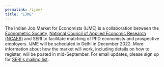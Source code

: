 ```yaml
---
permalink: /ijme/
title: "IJME"
---
```


The Indian Job Market for Economists (IJME) is a collaboration between the [Econometric Society](https://www.econometricsociety.org/), [National Council of Applied Economic Research (NCAER)](https://www.ncaer.org/) and SERI to facilitate matching of PhD economists and prospective employers. IJME will be scheduled in Delhi in December 2022. More information about how the market will work, including details on how to register, will be posted in mid-September. For email updates, please sign up for [SERI's mailing list](https://groups.google.com/g/society-for-economics-research-in-india/).